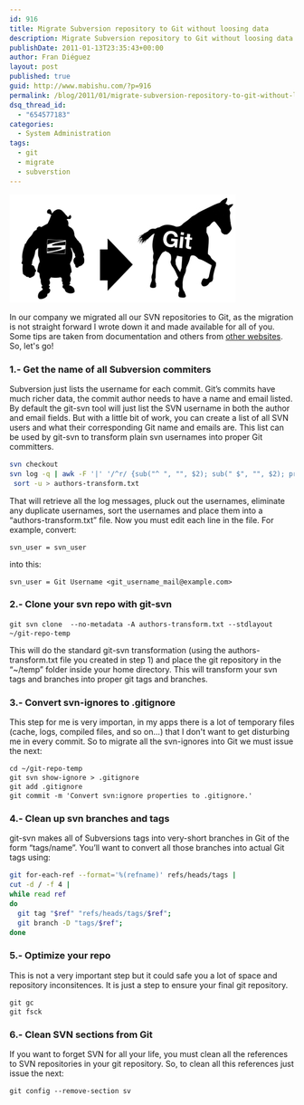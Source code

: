 ```yaml
---
id: 916
title: Migrate Subversion repository to Git without loosing data
description: Migrate Subversion repository to Git without loosing data
publishDate: 2011-01-13T23:35:43+00:00
author: Fran Diéguez
layout: post
published: true
guid: http://www.mabishu.com/?p=916
permalink: /blog/2011/01/migrate-subversion-repository-to-git-without-loosing-data/
dsq_thread_id:
  - "654577183"
categories:
  - System Administration
tags:
  - git
  - migrate
  - subverstion
---
```


![Git pony](./git-pony-svn-ogre.png)

In our company we migrated all our SVN repositories to Git, as the
migration is not straight forward I wrote down it and made available for
all of you. Some tips are taken from documentation and others from
[other websites](http://stackoverflow.com/). So, let's go\!

### 1.- Get the name of all Subversion commiters

Subversion just lists the username for each commit. Git’s commits have
much richer data, the commit author needs to have a name and email
listed. By default the git-svn tool will just list the SVN username in
both the author and email fields. But with a little bit of work, you can
create a list of all SVN users and what their corresponding Git name and
emails are. This list can be used by git-svn to transform plain svn
usernames into proper Git committers.

```bash
svn checkout
svn log -q | awk -F '|' '/^r/ {sub("^ ", "", $2); sub(" $", "", $2); print $2" = "$2" <"$2">"}' | \
 sort -u > authors-transform.txt
```

That will retrieve all the log messages, pluck out the usernames,
eliminate any duplicate usernames, sort the usernames and place them
into a “authors-transform.txt” file. Now you must edit each line in the
file. For example, convert:
```
svn_user = svn_user
```
into this:

```
svn_user = Git Username <git_username_mail@example.com>
```

### 2.- Clone your svn repo with git-svn

```
git svn clone  --no-metadata -A authors-transform.txt --stdlayout ~/git-repo-temp
```

This will do the standard git-svn transformation (using the
authors-transform.txt file you created in step 1) and place the git
repository in the “\~/temp” folder inside your home directory. This will
transform your svn tags and branches into proper git tags and branches.

### 3.- Convert svn-ignores to .gitignore

This step for me is very importan, in my apps there is a lot of
temporary files (cache, logs, compiled files, and so on...) that I don't
want to get disturbing me in every commit. So to migrate all the
svn-ignores into Git we must issue the next:

```
cd ~/git-repo-temp
git svn show-ignore > .gitignore
git add .gitignore
git commit -m 'Convert svn:ignore properties to .gitignore.'
```

### 4.- Clean up svn branches and tags

git-svn makes all of Subversions tags into very-short branches in Git of
the form “tags/name”. You’ll want to convert all those branches into
actual Git tags using:

```bash
git for-each-ref --format='%(refname)' refs/heads/tags |
cut -d / -f 4 |
while read ref
do
  git tag "$ref" "refs/heads/tags/$ref";
  git branch -D "tags/$ref";
done
```

### 5.- Optimize your repo

This is not a very important step but it could safe you a lot of space
and repository inconsitences. It is just a step to ensure your final git
repository.

```
git gc
git fsck
```

### 6.- Clean SVN sections from Git

If you want to forget SVN for all your life, you must clean all the
references to SVN repositories in your git repository. So, to clean all
this references just issue the next:

```
git config --remove-section sv
```
